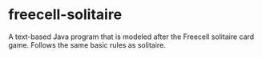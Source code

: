 # freecell-solitaire
A text-based Java program that is modeled after the Freecell solitaire card game. Follows the same basic rules as solitaire.
